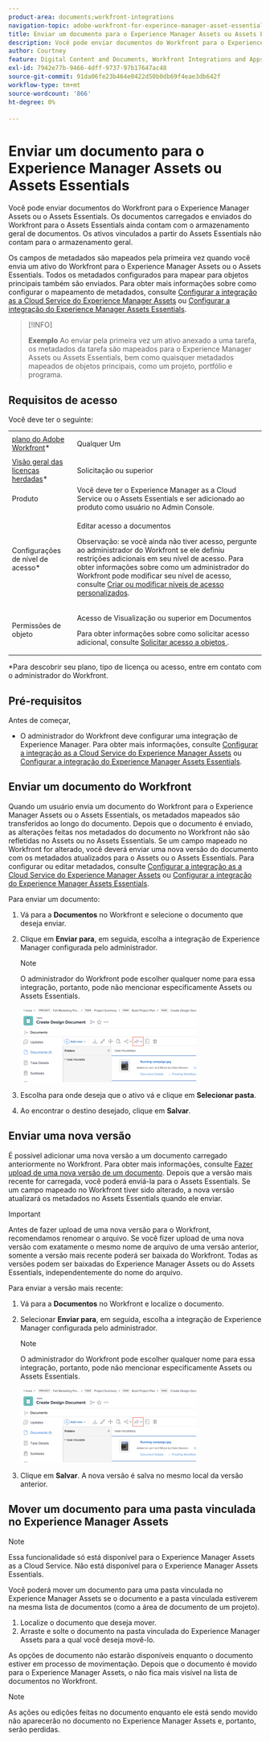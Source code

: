```yaml
---
product-area: documents;workfront-integrations
navigation-topic: adobe-workfront-for-experince-manager-asset-essentials
title: Enviar um documento para o Experience Manager Assets ou Assets Essentials
description: Você pode enviar documentos do Workfront para o Experience Manager Assets ou o Assets Essentials. Os documentos carregados e enviados do Workfront para o Assets Essentials ainda contam com o armazenamento geral de documentos. Os ativos vinculados a partir do Assets Essentials não contam para o armazenamento geral.
author: Courtney
feature: Digital Content and Documents, Workfront Integrations and Apps
exl-id: 7942e77b-9466-4dff-9737-97b17647ac48
source-git-commit: 91da06fe23b464e0422d50b0db69f4eae3db642f
workflow-type: tm+mt
source-wordcount: '866'
ht-degree: 0%

---
```


# Enviar um documento para o Experience Manager Assets ou Assets Essentials


Você pode enviar documentos do Workfront para o Experience Manager Assets ou o Assets Essentials. Os documentos carregados e enviados do Workfront para o Assets Essentials ainda contam com o armazenamento geral de documentos. Os ativos vinculados a partir do Assets Essentials não contam para o armazenamento geral.

Os campos de metadados são mapeados pela primeira vez quando você envia um ativo do Workfront para o Experience Manager Assets ou o Assets Essentials. Todos os metadados configurados para mapear para objetos principais também são enviados. Para obter mais informações sobre como configurar o mapeamento de metadados, consulte [Configurar a integração as a Cloud Service do Experience Manager Assets](/help/quicksilver/administration-and-setup/configure-integrations/configure-aacs-integration.md) ou [Configurar a integração do Experience Manager Assets Essentials](/help/quicksilver/documents/adobe-workfront-for-experience-manager-assets-essentials/setup-asset-essentials.md).

>[!INFO]
>
>**Exemplo** Ao enviar pela primeira vez um ativo anexado a uma tarefa, os metadados da tarefa são mapeados para o Experience Manager Assets ou Assets Essentials, bem como quaisquer metadados mapeados de objetos principais, como um projeto, portfólio e programa.

## Requisitos de acesso

Você deve ter o seguinte:

<table style="table-layout:auto"> 
 <col> 
 <col> 
 <tbody> 
  <tr> 
   <td role="rowheader"><a href="https://www.workfront.com/plans" target="_blank">plano do Adobe Workfront</a>*</td> 
   <td> <p> Qualquer Um</p> </td> 
  </tr> 
  <tr> 
   <td role="rowheader"><a href="../../administration-and-setup/add-users/access-levels-and-object-permissions/wf-licenses.md" class="MCXref xref">Visão geral das licenças herdadas</a>*</td> 
   <td> <p>Solicitação ou superior</p> </td> 
  </tr> 
  <tr> 
   <td role="rowheader">Produto</td> 
   <td>Você deve ter o Experience Manager as a Cloud Service ou o Assets Essentials e ser adicionado ao produto como usuário no Admin Console.
</td> 
  </tr> 
  <tr> 
   <td role="rowheader">Configurações de nível de acesso*</td> 
   <td> <p>Editar acesso a documentos</p> <p>Observação: se você ainda não tiver acesso, pergunte ao administrador do Workfront se ele definiu restrições adicionais em seu nível de acesso. Para obter informações sobre como um administrador do Workfront pode modificar seu nível de acesso, consulte <a href="../../administration-and-setup/add-users/configure-and-grant-access/create-modify-access-levels.md" class="MCXref xref">Criar ou modificar níveis de acesso personalizados</a>.</p> </td> 
  </tr> 
  <tr> 
   <td role="rowheader">Permissões de objeto</td> 
   <td> <p>Acesso de Visualização ou superior em Documentos</p> <p>Para obter informações sobre como solicitar acesso adicional, consulte <a href="../../workfront-basics/grant-and-request-access-to-objects/request-access.md" class="MCXref xref">Solicitar acesso a objetos </a>.</p> </td> 
  </tr> 
 </tbody> 
</table>

&#42;Para descobrir seu plano, tipo de licença ou acesso, entre em contato com o administrador do Workfront.

## Pré-requisitos

Antes de começar,

* O administrador do Workfront deve configurar uma integração de Experience Manager. Para obter mais informações, consulte [Configurar a integração as a Cloud Service do Experience Manager Assets](/help/quicksilver/administration-and-setup/configure-integrations/configure-aacs-integration.md) ou [Configurar a integração do Experience Manager Assets Essentials](/help/quicksilver/documents/adobe-workfront-for-experience-manager-assets-essentials/setup-asset-essentials.md).


## Enviar um documento do Workfront

Quando um usuário envia um documento do Workfront para o Experience Manager Assets ou o Assets Essentials, os metadados mapeados são transferidos ao longo do documento. Depois que o documento é enviado, as alterações feitas nos metadados do documento no Workfront não são refletidas no Assets ou no Assets Essentials. Se um campo mapeado no Workfront for alterado, você deverá enviar uma nova versão do documento com os metadados atualizados para o Assets ou o Assets Essentials. Para configurar ou editar metadados, consulte [Configurar a integração as a Cloud Service do Experience Manager Assets](/help/quicksilver/administration-and-setup/configure-integrations/configure-aacs-integration.md) ou [Configurar a integração do Experience Manager Assets Essentials](../../documents/adobe-workfront-for-experience-manager-assets-essentials/setup-asset-essentials.md).

Para enviar um documento:

1. Vá para a **Documentos** no Workfront e selecione o documento que deseja enviar.
1. Clique em **Enviar para**, em seguida, escolha a integração de Experience Manager configurada pelo administrador.

   >[!NOTE]
   >
   >O administrador do Workfront pode escolher qualquer nome para essa integração, portanto, pode não mencionar especificamente Assets ou Assets Essentials.

   ![](assets/copy-of-send-to-in-toolbar-350x149.png)

1. Escolha para onde deseja que o ativo vá e clique em **Selecionar pasta**.
1. Ao encontrar o destino desejado, clique em **Salvar**.

## Enviar uma nova versão

É possível adicionar uma nova versão a um documento carregado anteriormente no Workfront. Para obter mais informações, consulte [Fazer upload de uma nova versão de um documento](../../documents/managing-documents/upload-new-document-version.md). Depois que a versão mais recente for carregada, você poderá enviá-la para o Assets Essentials. Se um campo mapeado no Workfront tiver sido alterado, a nova versão atualizará os metadados no Assets Essentials quando ele enviar.

>[!IMPORTANT]
>
>Antes de fazer upload de uma nova versão para o Workfront, recomendamos renomear o arquivo. Se você fizer upload de uma nova versão com exatamente o mesmo nome de arquivo de uma versão anterior, somente a versão mais recente poderá ser baixada do Workfront. Todas as versões podem ser baixadas do Experience Manager Assets ou do Assets Essentials, independentemente do nome do arquivo.

Para enviar a versão mais recente:

1. Vá para a **Documentos** no Workfront e localize o documento.
1. Selecionar **Enviar para**, em seguida, escolha a integração de Experience Manager configurada pelo administrador.

   >[!NOTE]
   >
   >O administrador do Workfront pode escolher qualquer nome para essa integração, portanto, pode não mencionar especificamente Assets ou Assets Essentials.

   ![](assets/copy-of-send-to-in-toolbar-350x149.png)

1. Clique em **Salvar**. A nova versão é salva no mesmo local da versão anterior.

## Mover um documento para uma pasta vinculada no Experience Manager Assets

>[!NOTE]
>
>Essa funcionalidade só está disponível para o Experience Manager Assets as a Cloud Service. Não está disponível para o Experience Manager Assets Essentials.

Você poderá mover um documento para uma pasta vinculada no Experience Manager Assets se o documento e a pasta vinculada estiverem na mesma lista de documentos (como a área de documento de um projeto).

1. Localize o documento que deseja mover.
1. Arraste e solte o documento na pasta vinculada do Experience Manager Assets para a qual você deseja movê-lo.

As opções de documento não estarão disponíveis enquanto o documento estiver em processo de movimentação. Depois que o documento é movido para o Experience Manager Assets, o não fica mais visível na lista de documentos no Workfront.

>[!NOTE]
>
> As ações ou edições feitas no documento enquanto ele está sendo movido não aparecerão no documento no Experience Manager Assets e, portanto, serão perdidas.

